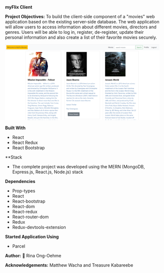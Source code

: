 **myFlix Client**

**Project Objectives:**
To build the client-side component of a "movies" web application based on the existing server-side database. The web application will allow users to access information about different movies, directors and genres. Users will be able to log in, register, de-register, update their personal information and also create a list of their favorite movies securely.

![myflix-movies png](img/myflix-movies.png)


**Built With**
* React
* React Redux
* React Bootstrap

**Stack
* The complete project was developed using the MERN (MongoDB, Express.js, React.js, Node.js) stack

**Dependencies**
* Prop-types
* React
* React-bootstrap
* React-dom
* React-redux
* React-router-dom
* Redux
* Redux-devtools-extension

**Started Application Using**
* Parcel


**Author:**
:camel: Rina Ong-Oehme

**Acknowledgements:**
Matthew Wacha and Treasure Kabareebe

 
